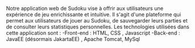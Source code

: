 Notre application web de Sudoku vise à offrir aux utilisateurs 
une expérience de jeu enrichissante et intuitive.
Il s'agit d'une plateforme qui permet aux utilisateurs de jouer 
au Sudoku, de sauvegarder leurs parties et de consulter leurs 
statistiques personnelles.
Les technologies utilisées dans cette application sont : 
-Front-end : HTML, CSS , Javascript
-Back-end  : JavaEE (désormais JakartaEE) , Apache Tomcat, MySql
